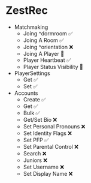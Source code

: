 # ZestRec

- Matchmaking
  - Joing ^dormroom ✅
  - Joing A Room ✅
  - Joing ^orientation ❌
  - Joing A Player 🔨
  - Player Heartbeat ✅
  - Player Status Visibility 🔨
- PlayerSettings
  - Get ✅
  - Set ✅
- Accounts
  - Create ✅
  - Get ✅
  - Bulk ✅
  - Get/Set Bio ❌
  - Set Personal Pronouns ❌
  - Set Identity Flags ❌
  - Set PFP ✅
  - Set Parental Control ❌
  - Search ❌
  - Juniors ❌
  - Set Username ❌
  - Set Display Name ❌
